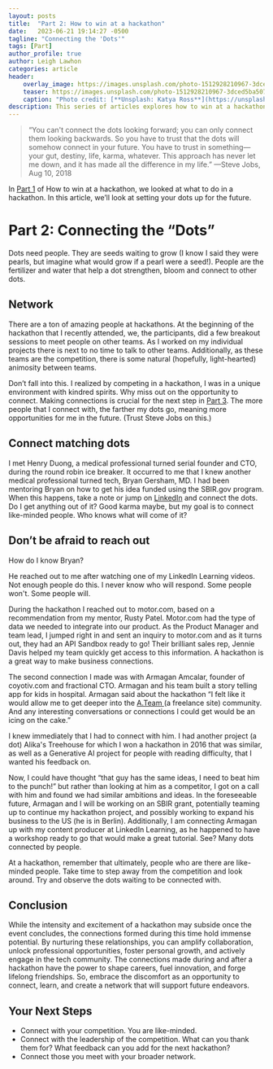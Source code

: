 ```yaml
---
layout: posts
title:  "Part 2: How to win at a hackathon"
date:   2023-06-21 19:14:27 -0500
tagline: "Connecting the 'Dots'"
tags: [Part]
author_profile: true
author: Leigh Lawhon
categories: article
header:
    overlay_image: https://images.unsplash.com/photo-1512928210967-3dced5ba507b
    teaser: https://images.unsplash.com/photo-1512928210967-3dced5ba507b
    caption: "Photo credit: [**Unsplash: Katya Ross**](https://unsplash.com/@katya)"
description: This series of articles explores how to win at a hackathon even if you don't win the hackathon itself. The second post explores how to make connections at a hackathon.
---
```

>“You can't connect the dots looking forward; you can only connect them looking backwards. So you have to trust that the dots will somehow connect in your future. You have to trust in something—your gut, destiny, life, karma, whatever. This approach has never let me down, and it has made all the difference in my life.”
—Steve Jobs, 
Aug 10, 2018

In [Part 1]({{base_url}}/article/2023/06/22/how-to-win-at-a-hackathon.html) of How to win at a hackathon, we looked at what to do in a hackathon. In this article, we’ll look at setting your dots up for the future. 

# Part 2: Connecting the “Dots”
Dots need people. They are seeds waiting to grow (I know I said they were pearls, but imagine what would grow if a pearl were a seed!). People are the fertilizer and water that help a dot strengthen, bloom and connect to other dots.

## Network
There are a ton of amazing people at hackathons. At the beginning of the hackathon that I recently attended, we, the participants, did a few breakout sessions to meet people on other teams. As I worked on my individual projects there is next to no time to talk to other teams. Additionally, as these teams are the competition, there is some natural (hopefully, light-hearted) animosity between teams.

Don’t fall into this. I realized by competing in a hackathon, I was in a unique environment with kindred spirits. Why miss out on the opportunity to connect. Making connections is crucial for the next step in [Part 3]({{base_url}}/article/2023/06/22/how-to-win-at-a-hackathon-3.html). The more people that I connect with, the farther my dots go, meaning more opportunities for me in the future. (Trust Steve Jobs on this.)

## Connect matching dots
I met Henry Duong, a medical professional turned serial founder and CTO, during the round robin ice breaker. It occurred to me that I knew another medical professional turned tech, Bryan Gersham, MD. I had been mentoring Bryan on how to get his idea funded using the SBIR.gov program. When this happens, take a note or jump on  [LinkedIn](https://www.linkedin.com/) and connect the dots. Do I get anything out of it? Good karma maybe, but my goal is to connect like-minded people. Who knows what will come of it?

## Don’t be afraid to reach out
How do I know Bryan?

He reached out to me after watching one of my LinkedIn Learning videos. Not enough people do this. I never know who will respond. Some people won't. Some people will.

During the hackathon I reached out to motor.com, based on a recommendation from my mentor, Rusty Patel. Motor.com had the type of data we needed to integrate into our product. As the Product Manager and team lead, I jumped right in and sent an inquiry to motor.com and as it turns out, they had an API Sandbox ready to go! Their brilliant sales rep, Jennie Davis helped my team quickly get access to this information. A hackathon is a great way to make business connections.

The second connection I made was with Armagan Amcalar, founder of coyotiv.com and fractional CTO. Armagan and his team built a story telling app for kids in hospital. Armagan said about the hackathon “I felt like it would allow me to get deeper into the [A.Team ](ttps://www.a.team/) (a freelance site) community. And any interesting conversations or connections I could get would be an icing on the cake.”

I knew immediately that I had to connect with him. I had another project (a dot) Alika's Treehouse for which I won a hackathon in 2016 that was similar, as well as a Generative AI project for people with reading difficulty, that I wanted his feedback on. 

Now, I could have thought “that guy has the same ideas, I need to beat him to the punch!” but rather than looking at him as a competitor, I got on a call with him and found we had similar ambitions and ideas. In the foreseeable future, Armagan and I will be working on an SBIR grant, potentially teaming up to continue my hackathon project, and possibly working to expand his business to the US (he is in Berlin). Additionally, I am connecting Armagan up with my content producer at LinkedIn Learning, as he happened to have a workshop ready to go that would make a great tutorial. See? Many dots connected by people.

At a hackathon, remember that ultimately, people who are there are like-minded people. Take time to step away from the competition and look around. Try and observe the dots waiting to be connected with.

## Conclusion
While the intensity and excitement of a hackathon may subside once the event concludes, the connections formed during this time hold immense potential. By nurturing these relationships, you can amplify collaboration, unlock professional opportunities, foster personal growth, and actively engage in the tech community. The connections made during and after a hackathon have the power to shape careers, fuel innovation, and forge lifelong friendships. So, embrace the discomfort as an opportunity to connect, learn, and create a network that will support future endeavors.

## Your Next Steps
* Connect with your competition. You are like-minded.
* Connect with the leadership of the competition. What can you thank them for? What feedback can you add for the next hackathon?
* Connect those you meet with your broader network.
